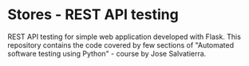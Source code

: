 # Stores - REST API testing
REST API testing for simple web application developed with Flask. This repository contains the code covered by few sections of "Automated software testing using Python" - course by Jose Salvatierra. 
